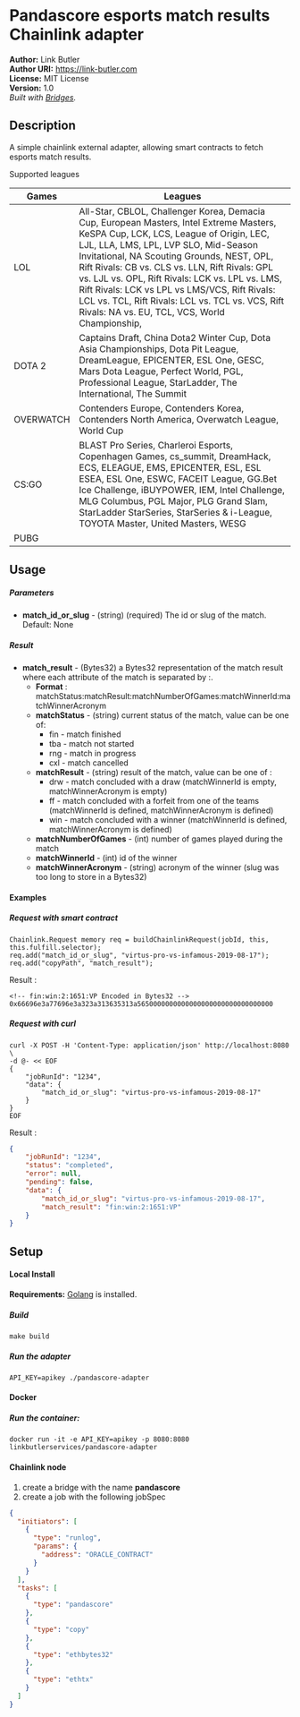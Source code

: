 # Pandascore esports match results Chainlink adapter #

**Author:** Link Butler  
**Author URI:** https://link-butler.com  
**License:** MIT License  
**Version:** 1.0     
_Built with [Bridges](https://github.com/linkpoolio/bridges)._

## Description ##
A simple chainlink external adapter, allowing smart contracts to fetch esports match results.  

Supported leagues

| Games             | Leagues                                                                                                                                                                                                                                                                                                                                                                                                                                                                               |
|-------------------|---------------------------------------------------------------------------------------------------------------------------------------------------------------------------------------------------------------------------------------------------------------------------------------------------------------------------------------------------------------------------------------------------------------------------------------------------------------------------------------|
| LOL               | All-Star, CBLOL, Challenger Korea, Demacia Cup, European Masters, Intel Extreme Masters, KeSPA Cup, LCK, LCS, League of Origin, LEC, LJL, LLA, LMS, LPL, LVP SLO, Mid-Season Invitational, NA Scouting Grounds, NEST, OPL, Rift Rivals: CB vs. CLS vs. LLN, Rift Rivals: GPL vs. LJL vs. OPL, Rift Rivals: LCK vs. LPL vs. LMS, Rift Rivals: LCK vs LPL vs LMS/VCS, Rift Rivals: LCL vs. TCL, Rift Rivals: LCL vs. TCL vs. VCS, Rift Rivals: NA vs. EU, TCL, VCS, World Championship, |
| DOTA 2            | Captains Draft,  China Dota2 Winter Cup, Dota Asia Championships, Dota Pit League, DreamLeague, EPICENTER, ESL One, GESC, Mars Dota League, Perfect World, PGL, Professional League, StarLadder, The International, The Summit                                                                                                                                                                                                                                                        |
| OVERWATCH         | Contenders Europe, Contenders Korea, Contenders North America, Overwatch League, World Cup                                                                                                                                                                                                                                                                                                                                                                                            |
| CS:GO             | BLAST Pro Series, Charleroi Esports, Copenhagen Games, cs_summit, DreamHack, ECS, ELEAGUE, EMS, EPICENTER, ESL, ESL ESEA, ESL One, ESWC, FACEIT League, GG.Bet Ice Challenge, iBUYPOWER, IEM, Intel Challenge, MLG Columbus, PGL Major, PLG Grand Slam, StarLadder StarSeries, StarSeries & i-League, TOYOTA Master, United Masters, WESG                                                                                                                                             |
| PUBG              |                                                                                                                                                                                                                                                                                                                                                                                                                                                                                       |

## Usage ##
##### Parameters
* **match_id_or_slug** - (string) (required) The id or slug of the match. Default: None
##### Result
* **match_result**  - (Bytes32) a Bytes32 representation of the match result where each attribute of the match is separated by :.   
    * **Format** : matchStatus:matchResult:matchNumberOfGames:matchWinnerId:matchWinnerAcronym
     *  **matchStatus** - (string) current status of the match, value can be one of:
        * fin  -  match finished
        * tba -  match not started
        * rng -  match in progress
        * cxl -  match cancelled
     *  **matchResult** - (string) result of the match, value can be one of :
        * drw  -  match concluded with a draw (matchWinnerId is empty, matchWinnerAcronym is empty)
        * ff -  match concluded with a forfeit from one of the teams (matchWinnerId is defined, matchWinnerAcronym is defined)
        * win -  match concluded with a winner (matchWinnerId is defined, matchWinnerAcronym is defined)
     *  **matchNumberOfGames** - (int) number of games played during the match
     *  **matchWinnerId** - (int) id of the winner 
     *  **matchWinnerAcronym** - (string) acronym of the winner (slug was too long to store in a Bytes32)
     
#### Examples
##### Request with smart contract
```
Chainlink.Request memory req = buildChainlinkRequest(jobId, this, this.fulfill.selector);
req.add("match_id_or_slug", "virtus-pro-vs-infamous-2019-08-17");
req.add("copyPath", "match_result");
```
Result :
```
<!-- fin:win:2:1651:VP Encoded in Bytes32 -->
0x66696e3a77696e3a323a313635313a5650000000000000000000000000000000

```
##### Request with curl
```
curl -X POST -H 'Content-Type: application/json' http://localhost:8080 \
-d @- << EOF
{
	"jobRunId": "1234",
	"data": {
		"match_id_or_slug": "virtus-pro-vs-infamous-2019-08-17"
	}
}
EOF
```
Result :
```json
{
    "jobRunId": "1234",
    "status": "completed",
    "error": null,
    "pending": false,
    "data": {
        "match_id_or_slug": "virtus-pro-vs-infamous-2019-08-17",
        "match_result": "fin:win:2:1651:VP"
    }
}
```

## Setup ##
#### Local Install
**Requirements:** [Golang](https://golang.org/pkg/) is installed.

##### Build
```
make build
```

##### Run the adapter
```
API_KEY=apikey ./pandascore-adapter
```

#### Docker
##### Run the container:
```
docker run -it -e API_KEY=apikey -p 8080:8080 linkbutlerservices/pandascore-adapter
```

#### Chainlink node
1. create a bridge with the name **pandascore**    
2. create a job with the following jobSpec
```json
{
  "initiators": [
    {
      "type": "runlog",
      "params": {
        "address": "ORACLE_CONTRACT"
      }
    }
  ],
  "tasks": [
    {
      "type": "pandascore"
    },
    {
      "type": "copy"
    },
    {
      "type": "ethbytes32"
    },
    {
      "type": "ethtx"
    }
  ]
}
```

